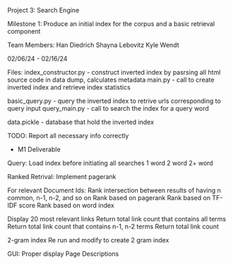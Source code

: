 Project 3: Search Engine

Milestone 1: Produce an initial index for the corpus and a basic retrieval component 

Team Members:
Han Diedrich
Shayna Lebovitz
Kyle Wendt

02/06/24 - 02/16/24


Files:
index_constructor.py - construct inverted index by pasrsing all html source code in data dump, calculates metadata
main.py - call to create inverted index and retrieve index statistics

basic_query.py - query the inverted index to retrive urls corresponding to query input
query_main.py - call to search the index for a query word

data.pickle - database that hold the inverted index



TODO:
Report all necessary info correctly
- M1 Deliverable


Query:
Load index before initiating all searches
1 word
2 word
2+ word

Ranked Retrival:
Implement pagerank

For relevant Document Ids:
    Rank intersection between results of having n common, n-1, n-2, and so on
    Rank based on pagerank
    Rank based on TF-IDF score
    Rank based on word index

Display 20 most relevant links
Return total link count that contains all terms
Return total link count that contains n-1, n-2 terms
Return total link count

2-gram index
Re run and modify to create 2 gram index




GUI:
Proper display
Page Descriptions
